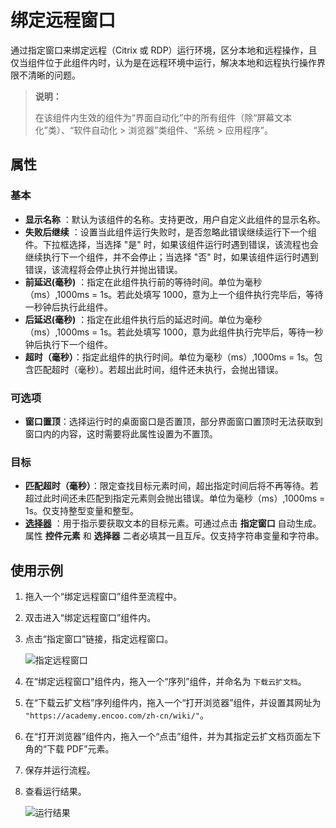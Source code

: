 # 绑定远程窗口

通过指定窗口来绑定远程（Citrix 或 RDP）运行环境，区分本地和远程操作，且仅当组件位于此组件内时，认为是在远程环境中运行，解决本地和远程执行操作界限不清晰的问题。

> **说明：**
>
> 在该组件内生效的组件为“界面自动化”中的所有组件（除“屏幕文本化”类）、“软件自动化 > 浏览器”类组件、“系统 > 应用程序”。

## 属性

### 基本

- **显示名称** ：默认为该组件的名称。支持更改，用户自定义此组件的显示名称。
- **失败后继续** ：设置当此组件运行失败时，是否忽略此错误继续运行下一个组件。下拉框选择，当选择 "是" 时，如果该组件运行时遇到错误，该流程也会继续执行下一个组件，并不会停止；当选择 "否" 时，如果该组件运行时遇到错误，该流程将会停止执行并抛出错误。
- **前延迟(毫秒)** ：指定在此组件执行前的等待时间。单位为毫秒（ms）,1000ms = 1s。若此处填写 1000，意为上一个组件执行完毕后，等待一秒钟后执行此组件。
- **后延迟(毫秒)** ：指定在此组件执行后的延迟时间。单位为毫秒（ms）,1000ms = 1s。若此处填写 1000，意为此组件执行完毕后，等待一秒钟后执行下一个组件。
- **超时（毫秒）**：指定此组件的执行时间。单位为毫秒（ms）,1000ms = 1s。包含匹配超时（毫秒）。若超出此时间，组件还未执行，会抛出错误。

### 可选项

- **窗口置顶**：选择运行时的桌面窗口是否置顶，部分界面窗口置顶时无法获取到窗口内的内容，这时需要将此属性设置为不置顶。

### 目标

- **匹配超时（毫秒）**：限定查找目标元素时间，超出指定时间后将不再等待。若超过此时间还未匹配到指定元素则会抛出错误。单位为毫秒（ms）,1000ms = 1s。仅支持整型变量和整型。
- **[选择器](../../Appendix/Selector.md?_v=v2020.4)** ：用于指示要获取文本的目标元素。可通过点击 **指定窗口** 自动生成。属性 **控件元素** 和 **选择器** 二者必填其一且互斥。仅支持字符串变量和字符串。

## 使用示例

1. 拖入一个“绑定远程窗口”组件至流程中。
2. 双击进入“绑定远程窗口”组件内。
3. 点击“指定窗口”链接，指定远程窗口。

   ![指定远程窗口](https://docimages.blob.core.chinacloudapi.cn/images/Activities/attachremotewindow20210510.png)

4. 在“绑定远程窗口”组件内，拖入一个“序列”组件，并命名为 `下载云扩文档`。
5. 在“下载云扩文档”序列组件内，拖入一个“打开浏览器”组件，并设置其网址为 `"https://academy.encoo.com/zh-cn/wiki/"`。
6. 在“打开浏览器”组件内，拖入一个“点击”组件，并为其指定云扩文档页面左下角的“下载 PDF”元素。
7. 保存并运行流程。
8. 查看运行结果。

    ![运行结果](https://docimages.blob.core.chinacloudapi.cn/images/Activities/attachremotewindowresult20210510.png)
